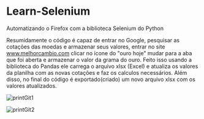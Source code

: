 # Learn-Selenium
Automatizando o Firefox com a biblioteca Selenium do Python

Resumidamente o código é capaz de entrar no Google, pesquisar as cotações das moedas e armazenar seus valores, entrar no site www.melhorcambio.com clicar no ícone do "ouro hoje" mudar para a aba que foi aberta e armazenar o valor da grama do ouro. Feito isso usando a biblioteca do Pandas ele carrega o arquivo xlsx (Excel) e atualiza os valores da planilha com as novas cotações e faz os calculos necessários. Além disso, no final do código é exportado(criado) um novo arquivo xlsx com os valores atualizados.


![printGit1](https://user-images.githubusercontent.com/50914198/118663218-067a8600-b7c7-11eb-99d5-69576e41985e.jpg)

![printGit2](https://user-images.githubusercontent.com/50914198/118664040-86a0eb80-b7c7-11eb-8f2c-4dab15224078.jpg)
